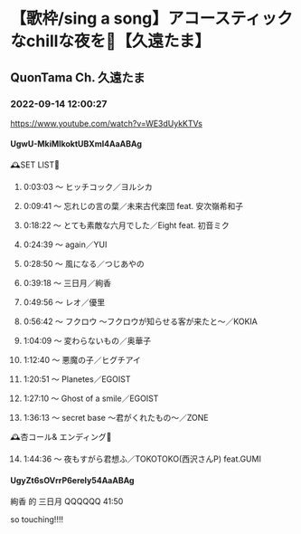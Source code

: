 # 【歌枠/sing a song】アコースティックなchillな夜を🌠【久遠たま】

## QuonTama Ch. 久遠たま

### 2022-09-14 12:00:27

https://www.youtube.com/watch?v=WE3dUykKTVs

#### UgwU-MkiMIkoktUBXml4AaABAg

🕰SET LIST🥀



01. 0:03:03 ～ ヒッチコック／ヨルシカ

02. 0:09:41 ～ 忘れじの言の葉／未来古代楽団 feat. 安次嶺希和子

03. 0:18:22 ～ とても素敵な六月でした／Eight feat. 初音ミク

04. 0:24:39 ～ again／YUI

05. 0:28:50 ～ 風になる／つじあやの

06. 0:39:18 ～ 三日月／絢香

07. 0:49:56 ～ レオ／優里

08. 0:56:42 ～ フクロウ ～フクロウが知らせる客が来たと～／KOKIA

09. 1:04:09 ～ 変わらないもの／奥華子

10. 1:12:40 ～ 悪魔の子／ヒグチアイ

11. 1:20:51 ～ Planetes／EGOIST

12. 1:27:10 ～ Ghost of a smile／EGOIST

13. 1:36:13 ～ secret base 〜君がくれたもの〜／ZONE



🕰杏コール& エンディング🥀



14. 1:44:36 ～ 夜もすがら君想ふ／TOKOTOKO(西沢さんP) feat.GUMI



#### UgyZt6sOVrrP6erely54AaABAg

絢香 的 三日月 QQQQQQ 41:50

so touching!!!!

